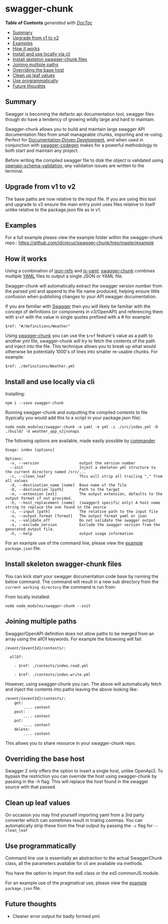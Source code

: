 # swagger-chunk

<!-- START doctoc generated TOC please keep comment here to allow auto update -->
<!-- DON'T EDIT THIS SECTION, INSTEAD RE-RUN doctoc TO UPDATE -->
**Table of Contents**  *generated with [DocToc](https://github.com/thlorenz/doctoc)*

- [Summary](#summary)
- [Upgrade from v1 to v2](#upgrade-from-v1-to-v2)
- [Examples](#examples)
- [How it works](#how-it-works)
- [Install and use locally via cli](#install-and-use-locally-via-cli)
- [Install skeleton swagger-chunk files](#install-skeleton-swagger-chunk-files)
- [Joining multiple paths](#joining-multiple-paths)
- [Overriding the base host](#overriding-the-base-host)
- [Clean up leaf values](#clean-up-leaf-values)
- [Use programmatically](#use-programmatically)
- [Future thoughts](#future-thoughts)

<!-- END doctoc generated TOC please keep comment here to allow auto update -->

## Summary
Swagger is becoming the defacto api documentation tool, swagger files though do have a tendency of growing wildly large and hard to maintain.

Swagger-chunk allows you to build and maintain large swagger API documentation files from small manageable chunks, importing and re-using. Perfect for [Documentation-Driven Development](https://gist.github.com/zsup/9434452), and when used in conjunction with [swagger-codegen](https://swagger.io/swagger-codegen/) makes for a powerful methodology to both start and maintain any project.

Before writing the compiled swagger file to disk the object is validated using [openapi-schema-validation](https://www.npmjs.com/package/openapi-schema-validation), any validation issues are written to the terminal.

## Upgrade from v1 to v2
The base paths are now relative to the input file. If you are using this tool and upgrade to v2 ensure the main entry point uses files relative to itself unlike relative to the package.json file as in v1.

## Examples
For a full example please view the example folder within the swagger-chunk repo.: https://github.com/jdcrecur/swagger-chunk/tree/master/example


## How it works
Using a combination of [json-refs](https://www.npmjs.com/package/json-refs) and [js-yaml](https://www.npmjs.com/package/js-yaml), [swagger-chunk](https://www.npmjs.com/package/swagger-chunk) combines multiple [YAML](http://yaml.org) files to output a single JSON or YAML file. 

Swagger-chunk will automatically extract the swagger version number from the parsed yml and append to the file name produced, helping ensure little confusion when publishing changes to your API swagger documentation.

If you are familiar with [Swagger](https://swagger.io) then you will likely be familiar with the concept of definitions (or components in v3/OpenAPI) and referencing them with `$ref` with the value in single quotes prefixed with a # for example:
 ```
 $ref: "#/definitions/Weather"
 ```

Using [swagger-chunk](https://www.npmjs.com/package/swagger-chunk) you can use the `$ref` feature's value as a path to another yml file, swagger-chunk will try to fetch the contents of the path and inject into the file. This technique allows you to break up what would otherwise be potentially 1000's of lines into smaller re-usable chunks. For example:
 ```
 $ref: ./definitions/Weather.yml
 ```

## Install and use locally via cli
Installing: 
```
npm i --save swagger-chunk
```

Running swagger-chunk and outputting the compiled contents to file (typically you would add this to a script in your package.json file): 
```
node node_modules/swagger-chunk -o yaml -e yml -i ./src/index.yml -D ./build/ -d weather_app_s2jsonapi
```

The following options are available, made easily possible by [commander](https://www.npmjs.com/package/commander)
```
Usage: index [options]

Options:
  -v, --version                  output the version number
  --init                         Inject a skeleton yml structure to the current directory named /src/...
  -c, --clean_leaf               This will strip all trailing "," from all values
  -d, --destination_name [name]  Base name of the file
  -D, --destination [path]       Path to the target
  -e, --extension [ext]          The output extension, defaults to the output format if not provided.
  -h, --host_replacement [name]  (swagger2 specific only) A host name string to replace the one found in the source
  -i, --input [path]             The relative path to the input file
  -o, --output_format [format]   The output format yaml or json
  -v, --validate_off             Do not validate the swagger output
  -x, --exclude_version          Exclude the swagger version from the generated output file. 
  -h, --help                     output usage information
```

For an example use of the command line, please view the [example](https://github.com/jdcrecur/swagger-chunk/tree/master/example) `package.json` file.

## Install skeleton swagger-chunk files
You can kick start your swagger documentation code base by running the below command. The command will result in a new sub directory from the `current working directory` the command is run from:

From locally installed:
```
node node_modules/swagger-chunk --init
```

## Joining multiple paths

Swagger/OpenAPI definition does not allow paths to be merged from an array using the allOf keywords. For example the folowoing will fail:
```
/event/{eventId}/contests/:

  allOf:

    - $ref: ./contests/index.read.yml

    - $ref: ./contests/index.write.yml
```

However, using swagger-chunk you can. The above will automatically fetch and inject the contents into paths leaving the above looking like:
```
/event/{eventId}/contests/:
    get:
        .... content
    post:
        .... content
    put:
        .... content
    delete:
        .... content
```

This allows you to share resource in your swagger-chunk repo.

## Overriding the base host
Swagger 2 only offers the option to insert a single host, unlike OpenApi3. To bypass the restriction you can override the host using swagger-chunk by passing in the -h flag. This will replace the host found in the swagger source with that passed.

## Clean up leaf values
On occasion you may find yourself importing yaml from a 3rd party converter which can sometimes result in trialing commas. You can automatically strip these from the final output by passing the `-c` flag for `--clean_leaf`

## Use programmatically
Command line use is essentially an abstraction to the actual SwaggerChunk class, all the parameters available for cli are available via methods.

You have the option to import the es6 class or the es5 commonJS module.

For an example use of the pragmatical use, please view the [example](https://github.com/jdcrecur/swagger-chunk/tree/master/example) `package.json` file.

## Future thoughts
- Cleaner error output for badly formed yml.
